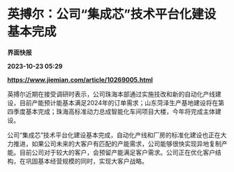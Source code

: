 # 英搏尔：公司“集成芯”技术平台化建设基本完成
**界面快报**

**2023-10-23 05:29**

**https://www.jiemian.com/article/10269005.html**

英搏尔近期在接受调研时表示，公司珠海本部通过实施技改和新的自动化产线建设，目前产能预计能基本满足2024年的订单需求；山东菏泽生产基地建设将在第四季度基本完成；珠海高标准动力总成智能化车间项目大楼，今年将完成主体建设。

公司“集成芯”技术平台化建设基本完成，自动化产线和厂房的标准化建设也正在大力推进，如果公司未来的大客户有匹配的产能需求，公司能够很快实现异地复制产能。目前公司对于较大的客户，会预留产能满足客户需求。公司正在优化客户结构，在巩固基本经营规模的同时，实现大客户战略。